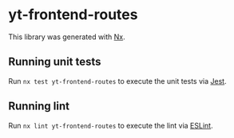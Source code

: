 # yt-frontend-routes

This library was generated with [Nx](https://nx.dev).

## Running unit tests

Run `nx test yt-frontend-routes` to execute the unit tests via [Jest](https://jestjs.io).

## Running lint

Run `nx lint yt-frontend-routes` to execute the lint via [ESLint](https://eslint.org/).
